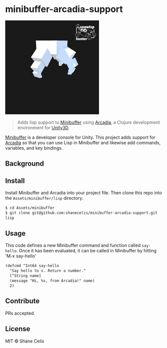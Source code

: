 # minibuffer-arcadia-support

![banner](hi-arcadia.gif)


> Adds lisp support to [Minibuffer](http://seawisphunter.com/minibuffer/api/) using [Arcadia](http://arcadia-unity.github.io), a Clojure development environment for [Unity3D](http://unity3d.com/).

[Minibuffer](http://seawisphunter.com/minibuffer/api/) is a developer console for Unity. This project adds support for [Arcadia](http://arcadia-unity.github.io) so that you can use Lisp in Minibuffer and likewise add commands, variables, and key bindings.

## Background

## Install

Install Minibuffer and Arcadia into your project file. Then clone this repo into the `Assets/minibuffer/lisp` directory.

```
$ cd Assets/minibuffer
$ git clone git@github.com:shanecelis/minibuffer-arcadia-support.git lisp
```

## Usage

This code defines a new Minibuffer command and function called `say-hello`.  Once it has been evaluated, it can be called in Minibuffer by hitting 'M-x say-hello'

```
(defcmd ^Int64 say-hello
  "Say hello to x. Return a number."
  [^String name]
  (message "Hi, %s, from Arcadia!" name)
  2)
```

## Contribute

PRs accepted.

## License

MIT © Shane Celis

